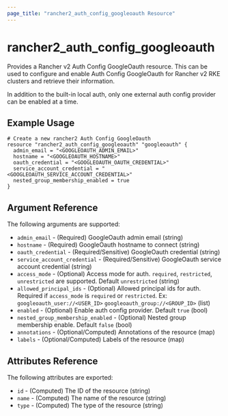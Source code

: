 ```yaml
---
page_title: "rancher2_auth_config_googleoauth Resource"
---
```


# rancher2\_auth\_config\_googleoauth

Provides a Rancher v2 Auth Config GoogleOauth resource. This can be used to configure and enable Auth Config GoogleOauth for Rancher v2 RKE clusters and retrieve their information.

In addition to the built-in local auth, only one external auth config provider can be enabled at a time. 

## Example Usage

```hcl
# Create a new rancher2 Auth Config GoogleOauth
resource "rancher2_auth_config_googleoauth" "googleoauth" {
  admin_email = "<GOOGLEOAUTH_ADMIN_EMAIL>"
  hostname = "<GOOGLEOAUTH_HOSTNAME>"
  oauth_credential = "<GOOGLEOAUTH_OAUTH_CREDENTIAL>"
  service_account_credential = "<GOOGLEOAUTH_SERVICE_ACCOUNT_CREDENTIAL>"
  nested_group_membership_enabled = true
}
```

## Argument Reference

The following arguments are supported:

* `admin_email` - (Required) GoogleOauth admin email (string)
* `hostname` - (Required) GoogleOauth hostname to connect (string)
* `oauth_credential` - (Required/Sensitive) GoogleOauth credential (string)
* `service_account_credential` - (Required/Sensitive) GoogleOauth service account credential (string)
* `access_mode` - (Optional) Access mode for auth. `required`, `restricted`, `unrestricted` are supported. Default `unrestricted` (string)
* `allowed_principal_ids` - (Optional) Allowed principal ids for auth. Required if `access_mode` is `required` or `restricted`. Ex: `googleoauth_user://<USER_ID>` `googleoauth_group://<GROUP_ID>` (list)
* `enabled` - (Optional) Enable auth config provider. Default `true` (bool)
* `nested_group_membership_enabled` - (Optional) Nested group membership enable. Default `false` (bool)
* `annotations` - (Optional/Computed) Annotations of the resource (map)
* `labels` - (Optional/Computed) Labels of the resource (map)

## Attributes Reference

The following attributes are exported:

* `id` - (Computed) The ID of the resource (string)
* `name` - (Computed) The name of the resource (string)
* `type` - (Computed) The type of the resource (string)
